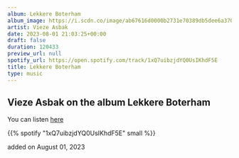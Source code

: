 ```yaml
---
album: Lekkere Boterham
album_image: https://i.scdn.co/image/ab67616d0000b2731e70389db5dee6a37060d1b7
artist: Vieze Asbak
date: 2023-08-01 21:03:25+00:00
draft: false
duration: 120433
preview_url: null
spotify_url: https://open.spotify.com/track/1xQ7uibzjdYQ0UsIKhdF5E
title: Lekkere Boterham
type: music
---
```



## Vieze Asbak on the album Lekkere Boterham

You can listen [here](https://open.spotify.com/track/1xQ7uibzjdYQ0UsIKhdF5E)

{{% spotify "1xQ7uibzjdYQ0UsIKhdF5E" small %}}

added on August 01, 2023